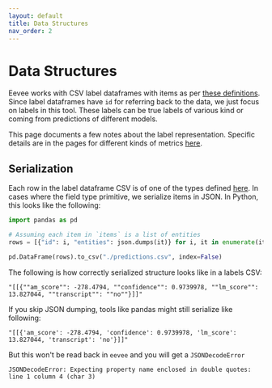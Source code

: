 ```yaml
---
layout: default
title: Data Structures
nav_order: 2
---
```


# Data Structures

Eevee works with CSV label dataframes with items as per [these
definitions](https://github.com/skit-ai/dataframes/blob/master/protos/labels.proto).
Since label dataframes have `id` for referring back to the data, we just focus
on labels in this tool. These labels can be true labels of various kind or
coming from predictions of different models.

This page documents a few notes about the label representation. Specific details
are in the pages for different kinds of metrics [here](./metrics).

## Serialization
Each row in the label dataframe CSV is of one of the types defined
[here](https://github.com/skit-ai/dataframes/blob/master/protos/labels.proto).
In cases where the field type primitive, we serialize items in JSON. In Python,
this looks like the following:

```python
import pandas as pd

# Assuming each item in `items` is a list of entities
rows = [{"id": i, "entities": json.dumps(it)} for i, it in enumerate(items)]

pd.DataFrame(rows).to_csv("./predictions.csv", index=False)
```

The following is how correctly serialized structure looks like in a labels CSV:

```
"[[{""am_score"": -278.4794, ""confidence"": 0.9739978, ""lm_score"": 13.827044, ""transcript"": ""no""}]]"
```

If you skip JSON dumping, tools like pandas might still serialize like following:
```
"[[{'am_score': -278.4794, 'confidence': 0.9739978, 'lm_score': 13.827044, 'transcript': 'no'}]]"
```

But this won't be read back in `eevee` and you will get a `JSONDecodeError`

```
JSONDecodeError: Expecting property name enclosed in double quotes: line 1 column 4 (char 3)
```
